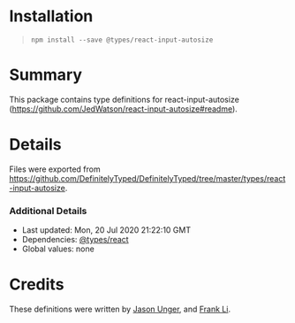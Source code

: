 # Installation
> `npm install --save @types/react-input-autosize`

# Summary
This package contains type definitions for react-input-autosize (https://github.com/JedWatson/react-input-autosize#readme).

# Details
Files were exported from https://github.com/DefinitelyTyped/DefinitelyTyped/tree/master/types/react-input-autosize.

### Additional Details
 * Last updated: Mon, 20 Jul 2020 21:22:10 GMT
 * Dependencies: [@types/react](https://npmjs.com/package/@types/react)
 * Global values: none

# Credits
These definitions were written by [Jason Unger](https://github.com/jsonunger), and [Frank Li](https://github.com/franklixuefei).
